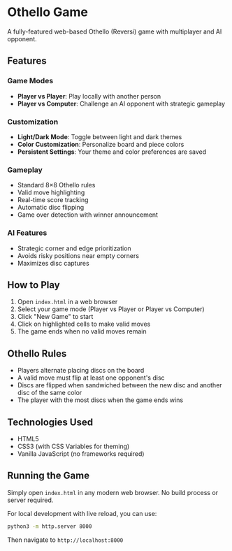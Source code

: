 # Othello Game

A fully-featured web-based Othello (Reversi) game with multiplayer and AI opponent.

## Features

### Game Modes
- **Player vs Player**: Play locally with another person
- **Player vs Computer**: Challenge an AI opponent with strategic gameplay

### Customization
- **Light/Dark Mode**: Toggle between light and dark themes
- **Color Customization**: Personalize board and piece colors
- **Persistent Settings**: Your theme and color preferences are saved

### Gameplay
- Standard 8×8 Othello rules
- Valid move highlighting
- Real-time score tracking
- Automatic disc flipping
- Game over detection with winner announcement

### AI Features
- Strategic corner and edge prioritization
- Avoids risky positions near empty corners
- Maximizes disc captures

## How to Play

1. Open `index.html` in a web browser
2. Select your game mode (Player vs Player or Player vs Computer)
3. Click "New Game" to start
4. Click on highlighted cells to make valid moves
5. The game ends when no valid moves remain

## Othello Rules

- Players alternate placing discs on the board
- A valid move must flip at least one opponent's disc
- Discs are flipped when sandwiched between the new disc and another disc of the same color
- The player with the most discs when the game ends wins

## Technologies Used

- HTML5
- CSS3 (with CSS Variables for theming)
- Vanilla JavaScript (no frameworks required)

## Running the Game

Simply open `index.html` in any modern web browser. No build process or server required.

For local development with live reload, you can use:
```bash
python3 -m http.server 8000
```

Then navigate to `http://localhost:8000`
